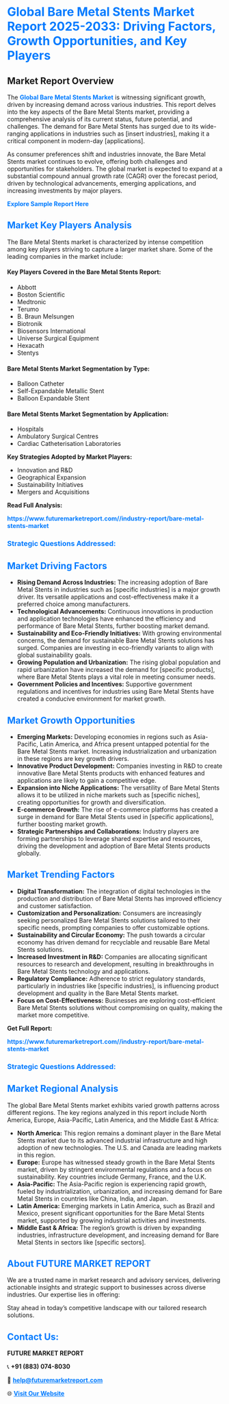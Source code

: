 <h1 style="color: #007BFF;">Global Bare Metal Stents Market Report 2025-2033: Driving Factors, Growth Opportunities, and Key Players</h1>

<section id="overview">
<h2>Market Report Overview</h2>
<p>The <a href="https://www.futuremarketreport.com//industry-report/bare-metal-stents-market" style="color: #007BFF; text-decoration: none;"><strong>Global Bare Metal Stents Market</strong></a> is witnessing significant growth, driven by increasing demand across various industries. This report delves into the key aspects of the Bare Metal Stents market, providing a comprehensive analysis of its current status, future potential, and challenges. The demand for Bare Metal Stents has surged due to its wide-ranging applications in industries such as [insert industries], making it a critical component in modern-day [applications].</p>
<p>As consumer preferences shift and industries innovate, the Bare Metal Stents market continues to evolve, offering both challenges and opportunities for stakeholders. The global market is expected to expand at a substantial compound annual growth rate (CAGR) over the forecast period, driven by technological advancements, emerging applications, and increasing investments by major players.</p>
</section>

<section id="overview">
<p><a href="https://www.futuremarketreport.com//request-sample/reportId=87020" style="color: #007BFF; text-decoration: none;"><strong>Explore Sample Report Here</strong></a></p>
</section>

<section id="key-players">
<h2 style="color: #007BFF;">Market Key Players Analysis</h2>
<p>The Bare Metal Stents market is characterized by intense competition among key players striving to capture a larger market share. Some of the leading companies in the market include:</p>
<h4>Key Players Covered in the Bare Metal Stents Report:</h4>
<ul><li>Abbott</li><li>Boston Scientific</li><li>Medtronic</li><li>Terumo</li><li>B. Braun Melsungen</li><li>Biotronik</li><li>Biosensors International</li><li>Universe Surgical Equipment</li><li>Hexacath</li><li>Stentys</li></ul>
<h4>Bare Metal Stents Market Segmentation by Type:</h4>
<ul><li>Balloon Catheter</li><li>Self-Expandable Metallic Stent</li><li>Balloon Expandable Stent</li></ul>

<h4>Bare Metal Stents Market Segmentation by Application:</h4>
<ul><li>Hospitals</li><li>Ambulatory Surgical Centres</li><li>Cardiac Catheterisation Laboratories</li></ul>
<p><strong>Key Strategies Adopted by Market Players:</strong></p>
<ul>
<li>Innovation and R&D</li>
<li>Geographical Expansion</li>
<li>Sustainability Initiatives</li>
<li>Mergers and Acquisitions</li>
</ul>
</section>

<section>
<p><strong>Read Full Analysis: </strong></p><a href="https://www.futuremarketreport.com//industry-report/bare-metal-stents-market" style="color: #007BFF; text-decoration: none;"><strong>https://www.futuremarketreport.com//industry-report/bare-metal-stents-market</strong></a>
<h3 style="color: #007BFF;">Strategic Questions Addressed:</h3>
</section>

<section id="driving-factors">
<h2 style="color: #007BFF;">Market Driving Factors</h2>
<ul>
<li><strong>Rising Demand Across Industries:</strong> The increasing adoption of Bare Metal Stents in industries such as [specific industries] is a major growth driver. Its versatile applications and cost-effectiveness make it a preferred choice among manufacturers.</li>
<li><strong>Technological Advancements:</strong> Continuous innovations in production and application technologies have enhanced the efficiency and performance of Bare Metal Stents, further boosting market demand.</li>
<li><strong>Sustainability and Eco-Friendly Initiatives:</strong> With growing environmental concerns, the demand for sustainable Bare Metal Stents solutions has surged. Companies are investing in eco-friendly variants to align with global sustainability goals.</li>
<li><strong>Growing Population and Urbanization:</strong> The rising global population and rapid urbanization have increased the demand for [specific products], where Bare Metal Stents plays a vital role in meeting consumer needs.</li>
<li><strong>Government Policies and Incentives:</strong> Supportive government regulations and incentives for industries using Bare Metal Stents have created a conducive environment for market growth.</li>
</ul>
</section>

<section id="growth-opportunities">
<h2 style="color: #007BFF;">Market Growth Opportunities</h2>
<ul>
<li><strong>Emerging Markets:</strong> Developing economies in regions such as Asia-Pacific, Latin America, and Africa present untapped potential for the Bare Metal Stents market. Increasing industrialization and urbanization in these regions are key growth drivers.</li>
<li><strong>Innovative Product Development:</strong> Companies investing in R&D to create innovative Bare Metal Stents products with enhanced features and applications are likely to gain a competitive edge.</li>
<li><strong>Expansion into Niche Applications:</strong> The versatility of Bare Metal Stents allows it to be utilized in niche markets such as [specific niches], creating opportunities for growth and diversification.</li>
<li><strong>E-commerce Growth:</strong> The rise of e-commerce platforms has created a surge in demand for Bare Metal Stents used in [specific applications], further boosting market growth.</li>
<li><strong>Strategic Partnerships and Collaborations:</strong> Industry players are forming partnerships to leverage shared expertise and resources, driving the development and adoption of Bare Metal Stents products globally.</li>
</ul>
</section>

<section id="trending-factors">
<h2 style="color: #007BFF;">Market Trending Factors</h2>
<ul>
<li><strong>Digital Transformation:</strong> The integration of digital technologies in the production and distribution of Bare Metal Stents has improved efficiency and customer satisfaction.</li>
<li><strong>Customization and Personalization:</strong> Consumers are increasingly seeking personalized Bare Metal Stents solutions tailored to their specific needs, prompting companies to offer customizable options.</li>
<li><strong>Sustainability and Circular Economy:</strong> The push towards a circular economy has driven demand for recyclable and reusable Bare Metal Stents solutions.</li>
<li><strong>Increased Investment in R&D:</strong> Companies are allocating significant resources to research and development, resulting in breakthroughs in Bare Metal Stents technology and applications.</li>
<li><strong>Regulatory Compliance:</strong> Adherence to strict regulatory standards, particularly in industries like [specific industries], is influencing product development and quality in the Bare Metal Stents market.</li>
<li><strong>Focus on Cost-Effectiveness:</strong> Businesses are exploring cost-efficient Bare Metal Stents solutions without compromising on quality, making the market more competitive.</li>
</ul>
</section>

<section>
<p><strong>Get Full Report: </strong></p><a href="https://www.futuremarketreport.com//industry-report/bare-metal-stents-market" style="color: #007BFF; text-decoration: none;"><strong>https://www.futuremarketreport.com//industry-report/bare-metal-stents-market</strong></a>
<h3 style="color: #007BFF;">Strategic Questions Addressed:</h3>
</section>


<section id="regional-analysis">
<h2 style="color: #007BFF;">Market Regional Analysis</h2>
<p>The global Bare Metal Stents market exhibits varied growth patterns across different regions. The key regions analyzed in this report include North America, Europe, Asia-Pacific, Latin America, and the Middle East & Africa:</p>
<ul>
<li><strong>North America:</strong> This region remains a dominant player in the Bare Metal Stents market due to its advanced industrial infrastructure and high adoption of new technologies. The U.S. and Canada are leading markets in this region.</li>
<li><strong>Europe:</strong> Europe has witnessed steady growth in the Bare Metal Stents market, driven by stringent environmental regulations and a focus on sustainability. Key countries include Germany, France, and the U.K.</li>
<li><strong>Asia-Pacific:</strong> The Asia-Pacific region is experiencing rapid growth, fueled by industrialization, urbanization, and increasing demand for Bare Metal Stents in countries like China, India, and Japan.</li>
<li><strong>Latin America:</strong> Emerging markets in Latin America, such as Brazil and Mexico, present significant opportunities for the Bare Metal Stents market, supported by growing industrial activities and investments.</li>
<li><strong>Middle East & Africa:</strong> The region’s growth is driven by expanding industries, infrastructure development, and increasing demand for Bare Metal Stents in sectors like [specific sectors].</li>
</ul>
</section>

<footer>
<h2 style="color: #007BFF;">About FUTURE MARKET REPORT</h2>
<p>We are a trusted name in market research and advisory services, delivering actionable insights and strategic support to businesses across diverse industries. Our expertise lies in offering:</p>

<p>Stay ahead in today’s competitive landscape with our tailored research solutions.</p>

<h2 style="color: #007BFF;">Contact Us:</h2>
<p><strong>FUTURE MARKET REPORT</strong></p>
<p>📞 <strong>+91 (883) 074-8030</strong></p>
<p>📧 <strong><a href="mailto:help@futuremarketreport.com" style="color: #007BFF;">help@futuremarketreport.com</a></strong></p>
<p>🌐 <strong><a href="https://www.futuremarketreport.com/" style="color: #007BFF;">Visit Our Website</a></strong></p>
</footer>